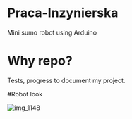 # Praca-Inzynierska
Mini sumo robot using Arduino

# Why repo?
Tests, progress to document my project.

#Robot look

![img_1148](https://user-images.githubusercontent.com/36841282/49752043-6e9c1800-fcaf-11e8-8a0f-ff2a24ccec65.JPG)
